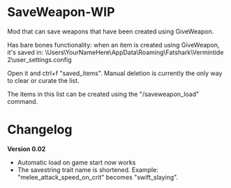 # SaveWeapon-WIP
Mod that can save weapons that have been created using GiveWeapon.

Has bare bones functionality: when an item is created using GiveWeapon, it's saved in: \Users\YourNameHere\AppData\Roaming\Fatshark\Vermintide 2\user_settings.config

Open it and ctrl+f "saved_items". Manual deletion is currently the only way to clear or curate the list.

The items in this list can be created using the "/saveweapon_load" command.
 
 
# Changelog

**Version 0.02**
  - Automatic load on game start now works
  - The savestring trait name is shortened. Example: "melee_attack_speed_on_crit" becomes "swift_slaying".
